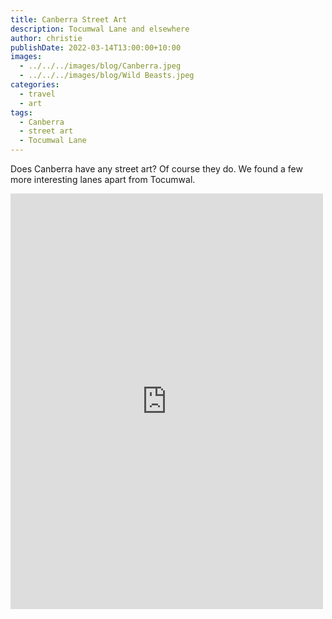```yaml
---
title: Canberra Street Art
description: Tocumwal Lane and elsewhere
author: christie
publishDate: 2022-03-14T13:00:00+10:00
images:
  - ../../../images/blog/Canberra.jpeg
  - ../../../images/blog/Wild Beasts.jpeg
categories:
  - travel
  - art
tags:
  - Canberra
  - street art
  - Tocumwal Lane
---
```


Does Canberra have any street art? Of course they do. We found a few more interesting lanes apart from Tocumwal.

<iframe src="https://www.facebook.com/plugins/post.php?href=https%3A%2F%2Fwww.facebook.com%2Fchris1.tham%2Fposts%2Fpfbid02PPU1P9eHK7ozeDigumhY9rAZ94yU8RADwLpGfT4wNfUVEqKnC7yFHRMvMbe2wF3l&show_text=true&width=500" width="500" height="665" style="border:none;overflow:hidden" scrolling="no" frameborder="0" allowfullscreen="true" allow="autoplay; clipboard-write; encrypted-media; picture-in-picture; web-share"></iframe>